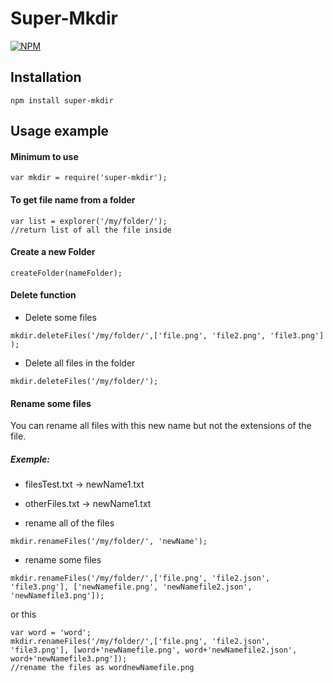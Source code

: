 Super-Mkdir
====================

[![NPM](https://nodei.co/npm/super-mkdir.png?downloads=true&downloadRank=true&stars=true)](https://nodei.co/npm/super-mkdir/)


## Installation

```
npm install super-mkdir
```

## Usage example

#### Minimum to use

```
var mkdir = require('super-mkdir');
```
#### To get file name from a folder

```
var list = explorer('/my/folder/');
//return list of all the file inside
```
#### Create a new Folder

```
createFolder(nameFolder);
```

#### Delete function

* Delete some files
```
mkdir.deleteFiles('/my/folder/',['file.png', 'file2.png', 'file3.png'] );
```
* Delete all files in the folder
```
mkdir.deleteFiles('/my/folder/');
```
#### Rename some files
You can rename all files with this new name but not the extensions of the file.

##### Exemple:
* filesTest.txt -> newName1.txt
* otherFiles.txt -> newName1.txt


* rename all of the files
```
mkdir.renameFiles('/my/folder/', 'newName');
```

* rename some files
```
mkdir.renameFiles('/my/folder/',['file.png', 'file2.json', 'file3.png'], ['newNamefile.png', 'newNamefile2.json', 'newNamefile3.png']);
```

or this

```
var word = 'word';
mkdir.renameFiles('/my/folder/',['file.png', 'file2.json', 'file3.png'], [word+'newNamefile.png', word+'newNamefile2.json', word+'newNamefile3.png']);
//rename the files as wordnewNamefile.png
```

